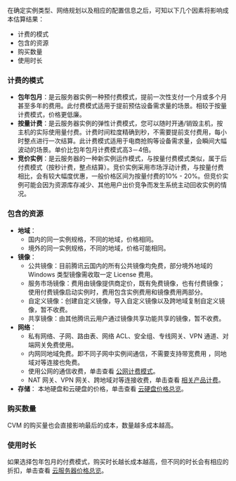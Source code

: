 在确定实例类型、网络规划以及相应的配置信息之后，可知以下几个因素将影响成本估算结果：
- 计费的模式
- 包含的资源
- 购买数量
- 使用时长

### 计费的模式
- **包年包月**：是云服务器实例一种预付费模式，提前一次性支付一个月或多个月甚至多年的费用。此付费模式适用于提前预估设备需求量的场景。相较于按量计费模式，价格更低廉。
- **按量计费**：是云服务器实例的弹性计费模式，您可以随时开通/销毁主机，按主机的实际使用量付费。计费时间粒度精确到秒，不需要提前支付费用，每小时整点进行一次结算。此计费模式适用于电商抢购等设备需求量，会瞬间大幅波动的场景。单价比包年包月计费模式高3－4倍。
- **竞价实例**：是云服务器的一种新实例运作模式，与按量付费模式类似，属于后付费模式（按秒计费，整点结算）。竞价实例采用市场浮动计费，与按量付费相比，会有较大幅度优惠，一般价格区间为按量付费的10% - 20%。但竞价实例可能会因为资源库存减少、其他用户出价竞争而发生系统主动回收实例的情况。

### 包含的资源
- **地域**：
	- 国内的同一实例规格，不同的地域，价格相同。
	- 境外的同一实例规格，不同的地域，价格可能相同。
- **镜像**：
	- 公共镜像：目前腾讯云国内的所有公共镜像均免费，部分境外地域的 Windows 类型镜像需收取一定 License 费用。
	- 服务市场镜像：费用由镜像提供商定价，既有免费镜像，也有付费镜像；使用付费镜像启动实例时，费用包含实例费用和镜像费用两部分。
	- 自定义镜像：创建自定义镜像，导入自定义镜像以及跨地域复制自定义镜像，暂不收费。
	- 共享镜像：由其他腾讯云用户通过镜像共享功能共享的镜像，暂不收费。
- **网络**：
	- 私有网络、子网、路由表、网络 ACL、安全组、专线网关、VPN 通道、对端网关免费使用。
	- 内网同地域免费。即不同子网中实例间通信，不需要支持带宽费用 ，同地域对等连接也免费。
	- 使用公网的通信收费，单击查看 [公网计费模式](https://cloud.tencent.com/document/product/213/10578)。
	- NAT 网关、VPN 网关、跨地域对等连接收费，单击查看 [相关产品计费](https://cloud.tencent.com/document/product/215/20096)。
- **存储**：
	本地硬盘和云硬盘的价格，单击查看 [云硬盘价格总览](https://cloud.tencent.com/document/product/362/2413)。


### 购买数量

CVM 的购买量也会直接影响最后的成本，数量越多成本越高。

### 使用时长

如果选择包年包月的付费模式，购买时长越长成本越高，但不同的时长会有相应的折扣，单击查看 [云服务器价格总览](https://cloud.tencent.com/document/product/213/2176)。

